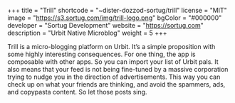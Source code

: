 +++
title = "Trill"
shortcode = "~dister-dozzod-sortug/trill"
license = "MIT"
image = "https://s3.sortug.com/img/trill-logo.png"
bgColor = "#000000"
developer = "Sortug Development"
website = "https://sortug.com"
description = "Urbit Native Microblog"
weight = 5
+++

Trill is a micro-blogging platform on Urbit. It’s a simple proposition with some highly interesting consequences. For one thing, the app is composable with other apps. So you can import your list of Urbit pals. It also means that your feed is not being fine-tuned by a massive corporation trying to nudge you in the direction of advertisements. This way you can check up on what your friends are thinking, and avoid the spammers, ads, and copypasta content. So let those posts sing.
